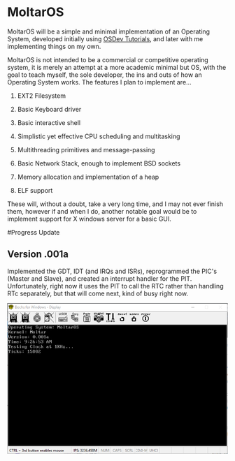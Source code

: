 # MoltarOS

MoltarOS will be a simple and minimal implementation of an Operating System, developed initially using [OSDev Tutorials](http://wiki.osdev.org/Tutorials), and later with me implementing things on my own.

MoltarOS is not intended to be a commercial or competitive operating system, it is merely an attempt at a more academic minimal but OS, with the goal to teach myself, the sole developer, the ins and outs of how an Operating System works. The features I plan to implement are...

1) EXT2 Filesystem

2) Basic Keyboard driver

3) Basic interactive shell

4) Simplistic yet effective CPU scheduling and multitasking

5) Multithreading primitives and message-passing 

6) Basic Network Stack, enough to implement BSD sockets

7) Memory allocation and implementation of a heap

8) ELF support

These will, without a doubt, take a very long time, and I may not ever finish them, however if and when I do, another notable goal would be to implement support for X windows server for a basic GUI.

#Progress Update

## Version .001a

Implemented the GDT, IDT (and IRQs and ISRs), reprogrammed the PIC's (Master and Slave), and created an interrupt handler for the PIT. Unfortunately, right now it uses the PIT to call the RTC rather than handling RTc separately, but that will come next, kind of busy right now.

![Screenshot](/os_progress.PNG)